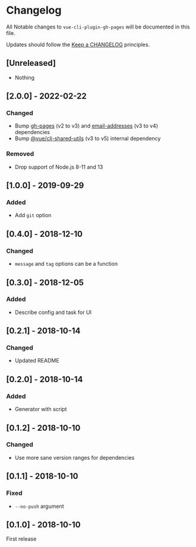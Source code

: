 # Changelog

All Notable changes to `vue-cli-plugin-gh-pages` will be documented in this file.

Updates should follow the [Keep a CHANGELOG](http://keepachangelog.com/) principles.

## [Unreleased]
- Nothing

## [2.0.0] - 2022-02-22

### Changed
- Bump [gh-pages](https://www.npmjs.com/package/gh-pages) (v2 to v3) and [email-addresses](https://www.npmjs.com/package/email-addresses) (v3 to v4) dependencies
- Bump [@vue/cli-shared-utils](https://www.npmjs.com/package/@vue/cli-shared-utils) (v3 to v5) internal dependency

### Removed
- Drop support of Node.js 8-11 and 13

## [1.0.0] - 2019-09-29

### Added
- Add `git` option

## [0.4.0] - 2018-12-10

### Changed
- `message` and `tag` options can be a function

## [0.3.0] - 2018-12-05

### Added
- Describe config and task for UI

## [0.2.1] - 2018-10-14

### Changed
- Updated README

## [0.2.0] - 2018-10-14

### Added
- Generator with script

## [0.1.2] - 2018-10-10

### Changed
- Use more sane version ranges for dependencies

## [0.1.1] - 2018-10-10

### Fixed
- `--no-push` argument

## [0.1.0] - 2018-10-10
First release
